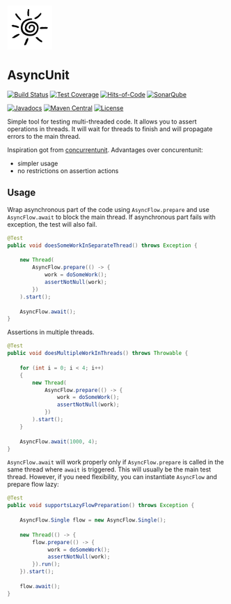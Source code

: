 <img src="https://raw.githubusercontent.com/Vatavuk/vgv-parent/master/logo.png" alt="drawing" height="100"/>

# AsyncUnit

[![Build Status](https://github.com/Vatavuk/asyncunit/actions/workflows/ci.yml/badge.svg)](https://github.com/Vatavuk/asyncunit/actions/workflows/ci.yml/badge.svg)
[![Test Coverage](https://codecov.io/gh/Vatavuk/asyncunit/branch/master/graph/badge.svg)](https://codecov.io/gh/Vatavuk/asyncunit)
[![Hits-of-Code](https://hitsofcode.com/github/Vatavuk/asyncunit?branch=main)](https://hitsofcode.com/view/github/Vatavuk/asyncunit?branch=main)
[![SonarQube](https://img.shields.io/badge/sonar-ok-green.svg)](https://sonarcloud.io/dashboard/index/hr.com.vgv:asyncunit)

[![Javadocs](http://javadoc.io/badge/hr.com.vgv/asyncunit.svg)](http://javadoc.io/doc/hr.com.vgv/asyncunit)
[![Maven Central](https://img.shields.io/maven-central/v/hr.com.vgv/asyncunit.svg)](https://maven-badges.herokuapp.com/maven-central/hr.com.vgv/asyncunit)
[![License](https://img.shields.io/badge/license-MIT-green.svg)](https://opensource.org/licenses/MIT)

Simple tool for testing multi-threaded code. It allows you to assert operations in threads. It will wait for threads to finish and will propagate errors to the main thread. 

Inspiration got from [concurrentunit](https://github.com/jhalterman/concurrentunit). 
Advantages over concurentunit:
* simpler usage
* no restrictions on assertion actions

## Usage
Wrap asynchronous part of the code using `AsyncFlow.prepare` and use `AsyncFlow.await` to block the main thread.
If asynchronous part fails with exception, the test will also fail. 

```java
@Test
public void doesSomeWorkInSeparateThread() throws Exception {

    new Thread(
        AsyncFlow.prepare(() -> {
            work = doSomeWork();
            assertNotNull(work);
        })
    ).start();
    
    AsyncFlow.await();
}
```
 
Assertions in multiple threads.

```java
@Test
public void doesMultipleWorkInThreads() throws Throwable {

    for (int i = 0; i < 4; i++)
    {
        new Thread(
            AsyncFlow.prepare(() -> {
                work = doSomeWork();
                assertNotNull(work);
            })
        ).start();
    }
    
    AsyncFlow.await(1000, 4);
}
```
`AsyncFlow.await` will work properly only if `AsyncFlow.prepare` is called in the same thread where `await` is triggered.
This will usually be the main test thread. However, if you need flexibility, you can instantiate `AsyncFlow` and prepare flow lazy:
```java
@Test
public void supportsLazyFlowPreparation() throws Exception {

    AsyncFlow.Single flow = new AsyncFlow.Single();

    new Thread(() -> {
        flow.prepare(() -> {
             work = doSomeWork();
             assertNotNull(work);
        }).run();
    }).start();
    
    flow.await();
}
```


